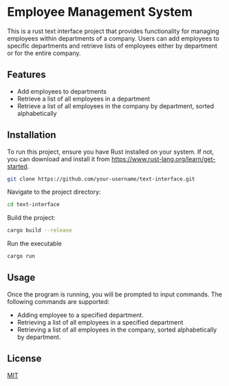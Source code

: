 # Employee Management System

This is a rust text interface project that provides functionality for managing employees within departments of a company. Users can add employees to specific departments and retrieve lists of employees either by department or for the entire company.

## Features
* Add employees to departments
* Retrieve a list of all employees in a department
* Retrieve a list of all employees in the company by department, sorted alphabetically

## Installation

To run this project, ensure you have Rust installed on your system. If not, you can download and install it from https://www.rust-lang.org/learn/get-started.

```bash
git clone https://github.com/your-username/text-interface.git
```
Navigate to the project directory:

```bash
cd text-interface
```

Build the project:
```bash
cargo build --release
```

Run the executable
```bash
cargo run
```
## Usage

Once the program is running, you will be prompted to input commands. The following commands are supported:

* Adding employee to a specified department.
* Retrieving a list of all employees in a specified department
* Retrieving a list of all employees in the company, sorted alphabetically by department.

## License

[MIT](https://choosealicense.com/licenses/mit/)
